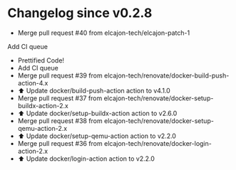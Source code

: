 # Changelog since v0.2.8
- Merge pull request #40 from elcajon-tech/elcajon-patch-1

Add CI queue 
- Prettified Code! 
- Add CI queue 
- Merge pull request #39 from elcajon-tech/renovate/docker-build-push-action-4.x 
- ⬆️ Update docker/build-push-action action to v4.1.0 
- Merge pull request #37 from elcajon-tech/renovate/docker-setup-buildx-action-2.x 
- ⬆️ Update docker/setup-buildx-action action to v2.6.0 
- Merge pull request #38 from elcajon-tech/renovate/docker-setup-qemu-action-2.x 
- ⬆️ Update docker/setup-qemu-action action to v2.2.0 
- Merge pull request #36 from elcajon-tech/renovate/docker-login-action-2.x 
- ⬆️ Update docker/login-action action to v2.2.0 
